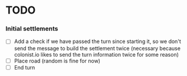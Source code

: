 # TODO
### Initial settlements
 - [ ] Add a check if we have passed the turn since starting it, so we don't send the message to build the settlement twice (necessary because colonist.io likes to send the turn information twice for some reason)  
 - [ ] Place road (random is fine for now)  
 - [ ] End turn  
